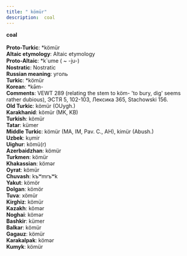 ```yaml
---
title: " kömür"
description:  coal
---
```

<p data-pagefind-weight="0.5">
<strong> coal</strong><br><br>
<strong>Proto-Turkic</strong>:  *kömür<br>
<strong>Altaic etymology</strong>:  Altaic etymology<br>
<strong> Proto-Altaic</strong>:  *k`ume ( ~ -i̯u-)<br>
<strong>Nostratic</strong>:  Nostratic<br>
<strong>Russian meaning</strong>:  уголь<br>
<strong>Turkic</strong>:  *kömür<br>
<strong>Korean</strong>:  *kǝ̄m-<br>
<strong>Comments</strong>:  VEWT 289 (relating the stem to köm- 'to bury, dig' seems rather dubious), ЭСТЯ 5, 102-103, Лексика 365, Stachowski 156.<br>
<strong>Old Turkic</strong>:  kömür (OUygh.)<br>
<strong>Karakhanid</strong>:  kömür (MK, KB)<br>
<strong>Turkish</strong>:  kömür<br>
<strong>Tatar</strong>:  kümer<br>
<strong>Middle Turkic</strong>:  kömür (MA, IM, Pav. C., AH), kimür (Abush.)<br>
<strong>Uzbek</strong>:  kụmir<br>
<strong>Uighur</strong>:  kömü(r)<br>
<strong>Azerbaidzhan</strong>:  kömür<br>
<strong>Turkmen</strong>:  kömür<br>
<strong>Khakassian</strong>:  kömǝr<br>
<strong>Oyrat</strong>:  kömür<br>
<strong>Chuvash</strong>:  kъʷmrъʷk<br>
<strong>Yakut</strong>:  kömör<br>
<strong>Dolgan</strong>:  kömör<br>
<strong>Tuva</strong>:  xömür<br>
<strong>Kirghiz</strong>:  kömür<br>
<strong>Kazakh</strong>:  kömǝr<br>
<strong>Noghai</strong>:  kömǝr<br>
<strong>Bashkir</strong>:  kümer<br>
<strong>Balkar</strong>:  kömür<br>
<strong>Gagauz</strong>:  kömür<br>
<strong>Karakalpak</strong>:  kömǝr<br>
<strong>Kumyk</strong>:  kömür<br>

</p>
